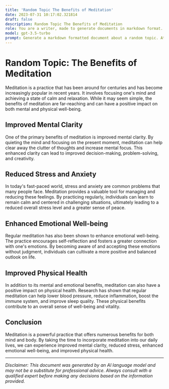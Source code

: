 ```yaml
---
title: 'Random Topic The Benefits of Meditation'
date: 2023-07-31 10:17:02.321814
draft: false
description: Random Topic The Benefits of Meditation
role: You are a writer, made to generate documents in markdown format. It is very important that all of the documents you generate are in valid markdown format.
model: gpt-3.5-turbo
prompt: Generate a markdown formatted document about a random topic. At the bottom, include a disclaimer explaining that the document was generated by you. The first line of the document should be the title. Make sure that the entire document is in proper markdown format, using a mix of various tags to make the document visually appealing.
---
```


# Random Topic: The Benefits of Meditation

Meditation is a practice that has been around for centuries and has become increasingly popular in recent years. It involves focusing one's mind and achieving a state of calm and relaxation. While it may seem simple, the benefits of meditation are far-reaching and can have a positive impact on both mental and physical well-being.

## Improved Mental Clarity

One of the primary benefits of meditation is improved mental clarity. By quieting the mind and focusing on the present moment, meditation can help clear away the clutter of thoughts and increase mental focus. This enhanced clarity can lead to improved decision-making, problem-solving, and creativity.

## Reduced Stress and Anxiety

In today's fast-paced world, stress and anxiety are common problems that many people face. Meditation provides a valuable tool for managing and reducing these feelings. By practicing regularly, individuals can learn to remain calm and centered in challenging situations, ultimately leading to a reduced overall stress level and a greater sense of peace.

## Enhanced Emotional Well-being

Regular meditation has also been shown to enhance emotional well-being. The practice encourages self-reflection and fosters a greater connection with one's emotions. By becoming aware of and accepting these emotions without judgment, individuals can cultivate a more positive and balanced outlook on life.

## Improved Physical Health

In addition to its mental and emotional benefits, meditation can also have a positive impact on physical health. Research has shown that regular meditation can help lower blood pressure, reduce inflammation, boost the immune system, and improve sleep quality. These physical benefits contribute to an overall sense of well-being and vitality.

## Conclusion

Meditation is a powerful practice that offers numerous benefits for both mind and body. By taking the time to incorporate meditation into our daily lives, we can experience improved mental clarity, reduced stress, enhanced emotional well-being, and improved physical health.

---

*Disclaimer: This document was generated by an AI language model and may not be a substitute for professional advice. Always consult with a qualified expert before making any decisions based on the information provided.*